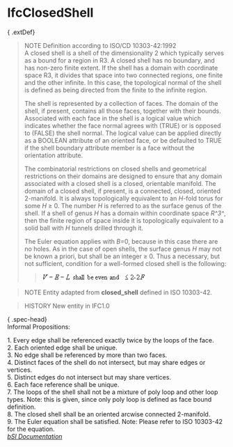 IfcClosedShell
==============
{ .extDef}  
> NOTE  Definition according to ISO/CD 10303-42:1992  
> A closed shell is a shell of the dimensionality 2 which typically serves as
> a bound for a region in R3. A closed shell has no boundary, and has non-zero
> finite extent. If the shell has a domain with coordinate space R3, it
> divides that space into two connected regions, one finite and the other
> infinite. In this case, the topological normal of the shell is defined as
> being directed from the finite to the infinite region.  
>  
> The shell is represented by a collection of faces. The domain of the shell,
> if present, contains all those faces, together with their bounds. Associated
> with each face in the shell is a logical value which indicates whether the
> face normal agrees with (TRUE) or is opposed to (FALSE) the shell normal.
> The logical value can be applied directly as a BOOLEAN attribute of an
> oriented face, or be defaulted to TRUE if the shell boundary attribute
> member is a face without the orientation attribute.  
>  
> The combinatorial restrictions on closed shells and geometrical restrictions
> on their domains are designed to ensure that any domain associated with a
> closed shell is a closed, orientable manifold. The domain of a closed shell,
> if present, is a connected, closed, oriented 2-manifold. It is always
> topologically equivalent to an _H_-fold torus for some _H_ ≥ 0\. The number
> _H_ is referred to as the surface genus of the shell. If a shell of genus
> _H_ has a domain within coordinate space _R^3^_, then the finite region of
> space inside it is topologically equivalent to a solid ball with _H_ tunnels
> drilled through it.  
>  
> The Euler equation applies with _B_=0, because in this case there are no
> holes. As in the case of open shells, the surface genus _H_ may not be known
> a priori, but shall be an integer ≥ 0\. Thus a necessary, but not
> sufficient, condition for a well-formed closed shell is the following:  
>> ![Image](figures/ifcopenshell-math1.gif)  
  
  
>  
> NOTE  Entity adapted from **closed_shell** defined in ISO 10303-42.  
  
> HISTORY  New entity in IFC1.0  
  
{ .spec-head}  
Informal Propositions:  
  
1\. Every edge shall be referenced exactly twice by the loops of the face.  
2\. Each oriented edge shall be unique.  
3\. No edge shall be referenced by more than two faces.  
4\. Distinct faces of the shell do not intersect, but may share edges or
vertices.  
5\. Distinct edges do not intersect but may share vertices.  
6\. Each face reference shall be unique.  
7\. The loops of the shell shall not be a mixture of poly loop and other loop
types. Note: this is given, since only poly loop is defined as face bound
definition.  
8\. The closed shell shall be an oriented arcwise connected 2-manifold.  
9\. The Euler equation shall be satisfied. Note: Please refer to ISO 10303-42
for the equation.  
[ _bSI
Documentation_](https://standards.buildingsmart.org/IFC/DEV/IFC4_2/FINAL/HTML/schema/ifctopologyresource/lexical/ifcclosedshell.htm)


